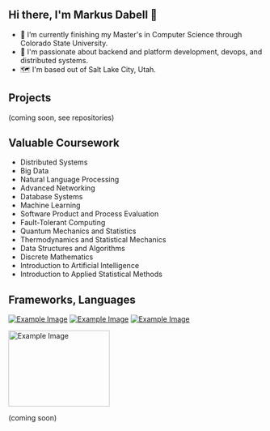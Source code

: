 ## Hi there, I'm Markus Dabell 👋

- 🔭 I’m currently finishing my Master's in Computer Science through Colorado State University.
- 🌱 I'm passionate about backend and platform development, devops, and distributed systems. 
- 🗺️ I'm based out of Salt Lake City, Utah.

## Projects

(coming soon, see repositories)


## Valuable Coursework

- Distributed Systems
- Big Data
- Natural Language Processing
- Advanced Networking
- Database Systems
- Machine Learning
- Software Product and Process Evaluation
- Fault-Tolerant Computing
- Quantum Mechanics and Statistics
- Thermodynamics and Statistical Mechanics
- Data Structures and Algorithms
- Discrete Mathematics
- Introduction to Artificial Intelligence
- Introduction to Applied Statistical Methods

## Frameworks, Languages


[![Example Image]()]()
[![Example Image](https://upload.wikimedia.org/wikipedia/commons/0/0a/Apache_kafka-icon.svg)](https://kafka.apache.org/)
[![Example Image](https://static-00.iconduck.com/assets.00/general-awscloud-icon-2048x2048-3trjae80.png)](https://aws.amazon.com/free/?gclid=CjwKCAjwydSzBhBOEiwAj0XN4DrT8XFXD5d-tgkHUqeT4AoV_SDpZUPEh7qe9P__hHlFLFX-MUBVDBoCSKwQAvD_BwE&trk=6a4c3e9d-cdc9-4e25-8dd9-2bd8d15afbca&sc_channel=ps&ef_id=CjwKCAjwydSzBhBOEiwAj0XN4DrT8XFXD5d-tgkHUqeT4AoV_SDpZUPEh7qe9P__hHlFLFX-MUBVDBoCSKwQAvD_BwE:G:s&s_kwcid=AL!4422!3!651751059783!e!!g!!aws!19852662197!145019195897&all-free-tier.sort-by=item.additionalFields.SortRank&all-free-tier.sort-order=asc&awsf.Free%20Tier%20Types=*all&awsf.Free%20Tier%20Categories=*all)

<a href="https://hadoop.apache.org/">
    <img src="https://upload.wikimedia.org/wikipedia/commons/0/0e/Hadoop_logo.svg" alt="Example Image" width="200" height="150">
</a>

(coming soon)



